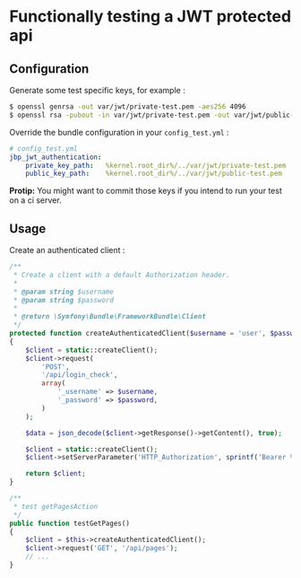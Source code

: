 Functionally testing a JWT protected api
=========================================

Configuration
-------------

Generate some test specific keys, for example :

``` bash
$ openssl genrsa -out var/jwt/private-test.pem -aes256 4096
$ openssl rsa -pubout -in var/jwt/private-test.pem -out var/jwt/public-test.pem
```

Override the bundle configuration in your `config_test.yml` :

``` yaml
# config_test.yml
jbp_jwt_authentication:
    private_key_path:   %kernel.root_dir%/../var/jwt/private-test.pem
    public_key_path:    %kernel.root_dir%/../var/jwt/public-test.pem
```

**Protip:** You might want to commit those keys if you intend to run your test on a ci server.

Usage
-----

Create an authenticated client :

``` php
/**
 * Create a client with a default Authorization header.
 *
 * @param string $username
 * @param string $password
 *
 * @return \Symfony\Bundle\FrameworkBundle\Client
 */
protected function createAuthenticatedClient($username = 'user', $password = 'password')
{
    $client = static::createClient();
    $client->request(
        'POST',
        '/api/login_check',
        array(
            '_username' => $username,
            '_password' => $password,
        )
    );

    $data = json_decode($client->getResponse()->getContent(), true);

    $client = static::createClient();
    $client->setServerParameter('HTTP_Authorization', sprintf('Bearer %s', $data['token']));

    return $client;
}

/**
 * test getPagesAction
 */
public function testGetPages()
{
    $client = $this->createAuthenticatedClient();
    $client->request('GET', '/api/pages');
    // ... 
}
```
